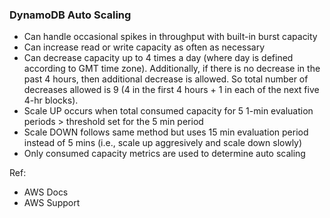 ### DynamoDB Auto Scaling

* Can handle occasional spikes in throughput with built-in burst capacity
* Can increase read or write capacity as often as necessary
* Can decrease capacity up to 4 times a day (where day is defined according to GMT time zone). Additionally, if there is no decrease in the past 4 hours, then additional decrease is allowed. So total number of decreases allowed is 9 (4 in the first 4 hours + 1 in each of the next five 4-hr blocks).
* Scale UP occurs when total consumed capacity for 5 1-min evaluation periods > threshold set for the 5 min period
* Scale DOWN follows same method but uses 15 min evaluation period instead of 5 mins (i.e., scale up aggresively and scale down slowly)
* Only consumed capacity metrics are used to determine auto scaling

Ref: 
* AWS Docs
* AWS Support
